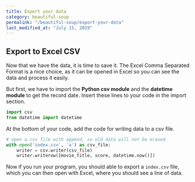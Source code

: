 ```yaml
---
title: Export your data
category: beautiful-soup
permalink: "/beautiful-soup/export-your-data"
last_modified_at: "July 15, 2019"
---
```


## Export to Excel CSV

Now that we have the data, it is time to save it. The Excel Comma Separated Format is a nice choice, as it can be opened in Excel so you can see the data and process it easily.

But first, we have to import the **Python csv module** and the **datetime module** to get the record date. Insert these lines to your code in the import section.

``` python
import csv
from datetime import datetime
```

At the bottom of your code, add the code for writing data to a csv file.

``` python
# open a csv file with append, so old data will not be erased
with open('index.csv', 'a') as csv_file:
	writer = csv.writer(csv_file)
	writer.writerow([movie_title, score, datetime.now()])
```

Now if you run your program, you should able to export a `index.csv` file, which you can then open with Excel, where you should see a line of data.
